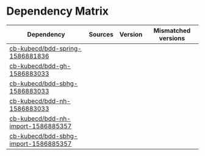 # Dependency Matrix

Dependency | Sources | Version | Mismatched versions
---------- | ------- | ------- | -------------------
[cb-kubecd/bdd-spring-1586881836](https://github.com/cb-kubecd/bdd-spring-1586881836.git) |  | []() | 
[cb-kubecd/bdd-gh-1586883033](https://github.com/cb-kubecd/bdd-gh-1586883033.git) |  | []() | 
[cb-kubecd/bdd-sbhg-1586883033](https://github.com/cb-kubecd/bdd-sbhg-1586883033.git) |  | []() | 
[cb-kubecd/bdd-nh-1586883033](https://github.com/cb-kubecd/bdd-nh-1586883033.git) |  | []() | 
[cb-kubecd/bdd-nh-import-1586885357](https://github.com/cb-kubecd/bdd-nh-import-1586885357.git) |  | []() | 
[cb-kubecd/bdd-sbhg-import-1586885357](https://github.com/cb-kubecd/bdd-sbhg-import-1586885357.git) |  | []() | 
